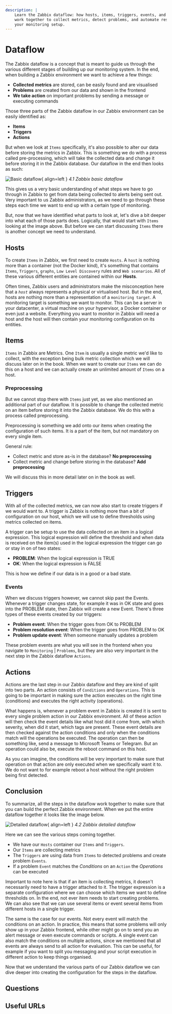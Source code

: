 ```yaml
---
description: |
    Learn the Zabbix dataflow: how hosts, items, triggers, events, and actions
    work together to collect metrics, detect problems, and automate responses in
    your monitoring setup.
---
```

# Dataflow

The Zabbix dataflow is a concept that is meant to guide us through the various different
stages of building up our monitoring system. In the end, when building a Zabbix
environment we want to achieve a few things:

- **Collected metrics** are stored, can be easily found and are visualised
- **Problems** are created from our data and shown in the frontend
- **We take action** on important problems by sending a message or executing commands

Those three parts of the Zabbix dataflow in our Zabbix environment can be easily
identified as:

- **Items** 
- **Triggers**
- **Actions**

But when we look at `Items` specifically, it's also possible to alter our data before
storing the metrics in Zabbix. This is something we do with a process called pre-processing,
which will take the collected data and change it before storing it in the Zabbix database.
Our dataflow in the end then looks as such:

![Basic dataflow](ch04.1-dataflow-basic.png){ align=left }
*4.1 Zabbix basic dataflow*

This gives us a very basic understanding of what steps we have to go through in
Zabbix to get from data being collected to alerts being sent out. Very important
to us Zabbix administrators, as we need to go through these steps each time we want
to end up with a certain type of monitoring.

But, now that we have identified what parts to look at, let's dive a bit deeper
into what each of those parts does. Logically, that would start with `Items` looking
at the image above. But before we can start discussing `Items` there is another 
concept we need to understand.

## Hosts
To create `Items` in Zabbix, we first need to create `Hosts`. A `host` is nothing
more than a container (not the Docker kind), it's something that contains `Items`,
`Triggers`, `graphs`, `Low Level Discovery` rules and `Web scenarios`. All of these
various different entities are contained within our **Hosts**.

Often times, Zabbix users and administrators make the misconception here that a
*`host`* always represents a physical or virtualised host. But in the end, hosts
are nothing more than a representation of a `monitoring target`. A monitoring
target is something we want to monitor. This can be a server in your datacenter,
a virtual machine on your hypervisor, a Docker container or even just a website.
Everything you want to monitor in Zabbix will need a host and the host will then
contain your monitoring configuration on its entities.

## Items
`Items` in Zabbix are Metrics. One `Item` is usually a single metric we'd like to
collect, with the exception being bulk metric collection which we will discuss
later on in the book. When we want to create our `Items` we can do this on a host
and we can actually create an unlimited amount of `Items` on a host.

### Preprocessing
But we cannot stop there with `Items` just yet, as we also mentioned an additional
part of our dataflow. It is possible to change the collected metric on an item before
storing it into the Zabbix database. We do this with a process called preprocessing. 

Preprocessing is something we add onto our items when creating the configuration
of such items. It is a part of the item, but not mandatory on every single item.

General rule:

- Collect metric and store as-is in the database? **No preprocessing**
- Collect metric and change before storing in the database? **Add preprocessing**

We will discuss this in more detail later on in the book as well.

## Triggers
With all of the collected metrics, we can now also start to create triggers if we
would want to. A trigger is Zabbix is nothing more than a bit of configuration on
our host, which we will use to define thresholds using metrics collected on items. 

A trigger can be setup to use the data collected on an item in a logical expression.
This logical expression will define the threshold and when data is received on the
item(s) used in the logical expression the trigger can go or stay in on of two states:

- **PROBLEM**: When the logical expression is TRUE
- **OK**: When the logical expression is FALSE

This is how we define if our data is in a good or a bad state.

### Events
When we discuss triggers however, we cannot skip past the Events. Whenever a trigger
changes state, for example it was in OK state and goes into the PROBLEM state, then
Zabbix will create a new Event. There's three types of these events created by our
triggers:

- **Problem event**: When the trigger goes from OK to PROBLEM
- **Problem resolution event**: When the trigger goes from PROBLEM to OK
- **Problem update event**: When someone manually updates a problem

These problem events are what you will see in the frontend when you navigate to
`Monitoring` | `Problems`, but they are also very important in the next step in
the Zabbix dataflow `Actions`.

## Actions
Actions are the last step in our Zabbix dataflow and they are kind of split into
two parts. An action consists of `Conditions` and `Operations`. This is going to
be important in making sure the action executes on the right time (conditions)
and executes the right activity (operations). 

What happens is, whenever a problem event in Zabbix is created it is sent to every
single problem action in our Zabbix environment. All of these action will then
check the event details like what host did it come from, with which severity, when
did it start, which tags are present. These event details are then checked against
the action conditions and only when the conditions match will the operations be executed.
The operation can then be something like, send a message to Microsoft Teams or
Telegram. But an operation could also be, execute the reboot command on this host.

As you can imagine, the conditions will be very important to make sure that operation
on that action are only executed when we specifically want it to. We do not want to
for example reboot a host without the right problem being first detected.

## Conclusion

To summarize, all the steps in the dataflow work together to make sure that you can
build the perfect Zabbix environment. When we put the entire dataflow together it
looks like the image below.

![Detailed dataflow](ch04.2-dataflow-detailed.png){ align=left }
*4.2 Zabbix detailed dataflow*

Here we can see the various steps coming together.

- We have our `Hosts` container our `Items` and `Triggers`. 
- Our `Items` are collecting metrics
- The `Triggers` are using data from `Items` to detected problems and create problem `Events`.
- If a problem `Event` matches the *Conditions* on an `Action` the *Operations* can be executed

Important to note here is that if an item is collecting metrics, it doesn't necessarily
need to have a trigger attached to it. The trigger expression is a separate configuration
where we can choose which items we want to define thresholds on. In the end, not
ever item needs to start creating problems. We can also see that we can use several
items or event several items from different hosts in a single trigger.

The same is the case for our events. Not every event will match the conditions on
an action. In practice, this means that some problems will only show up in your
Zabbix frontend, while other might go on to send you an alert message or even execute
commands or scripts. A single event can also match the conditions on multiple actions,
since we mentioned that all events are always send to all action for evaluation.
This can be useful, for example if you want to split you messaging and your script
execution in different action to keep things organised.

Now that we understand the various parts of our Zabbix dataflow we can dive deeper into creating the configuration for the steps in the dataflow.


## Questions

## Useful URLs

